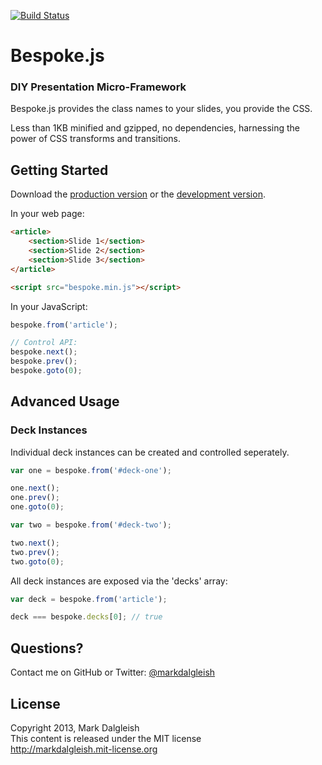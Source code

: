 [![Build Status](https://secure.travis-ci.org/markdalgleish/bespoke.js.png)](http://travis-ci.org/markdalgleish/bespoke.js)

# Bespoke.js

### DIY Presentation Micro-Framework

Bespoke.js provides the class names to your slides, you provide the CSS.

Less than 1KB minified and gzipped, no dependencies, harnessing the power of CSS transforms and transitions.

## Getting Started

Download the [production version][min] or the [development version][max].

[min]: https://raw.github.com/markdalgleish/bespoke.js/master/dist/bespoke.min.js
[max]: https://raw.github.com/markdalgleish/bespoke.js/master/dist/bespoke.js

In your web page:

```html
<article>
	<section>Slide 1</section>
	<section>Slide 2</section>
	<section>Slide 3</section>
</article>

<script src="bespoke.min.js"></script>
```

In your JavaScript:

```js
bespoke.from('article');

// Control API:
bespoke.next();
bespoke.prev();
bespoke.goto(0);
```

## Advanced Usage

### Deck Instances

Individual deck instances can be created and controlled seperately.

```js
var one = bespoke.from('#deck-one');

one.next();
one.prev();
one.goto(0);

var two = bespoke.from('#deck-two');

two.next();
two.prev();
two.goto(0);
```

All deck instances are exposed via the 'decks' array:

```js
var deck = bespoke.from('article');

deck === bespoke.decks[0]; // true
```

## Questions?

Contact me on GitHub or Twitter: [@markdalgleish](http://twitter.com/markdalgleish)

## License

Copyright 2013, Mark Dalgleish  
This content is released under the MIT license  
http://markdalgleish.mit-license.org